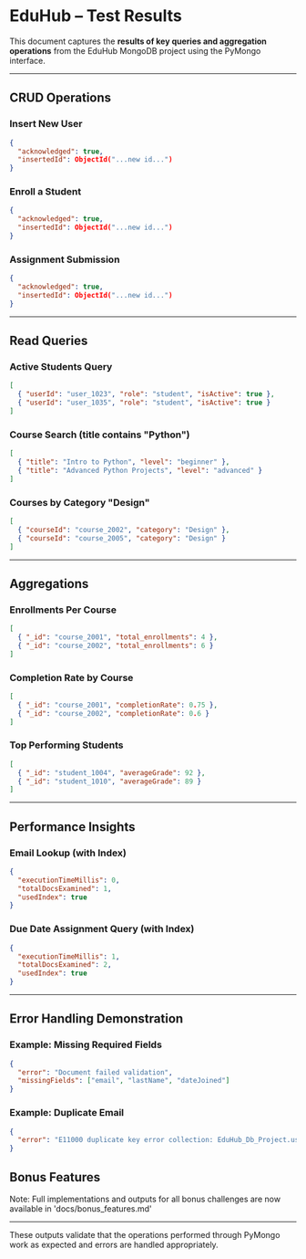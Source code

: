 # EduHub – Test Results

This document captures the **results of key queries and aggregation operations** from the EduHub MongoDB project using the PyMongo interface.

---

## CRUD Operations

### Insert New User

```json
{
  "acknowledged": true,
  "insertedId": ObjectId("...new id...")
}
```

### Enroll a Student

```json
{
  "acknowledged": true,
  "insertedId": ObjectId("...new id...")
}
```

### Assignment Submission

```json
{
  "acknowledged": true,
  "insertedId": ObjectId("...new id...")
}
```

---

## Read Queries

### Active Students Query

```json
[
  { "userId": "user_1023", "role": "student", "isActive": true },
  { "userId": "user_1035", "role": "student", "isActive": true }
]
```

### Course Search (title contains "Python")

```json
[
  { "title": "Intro to Python", "level": "beginner" },
  { "title": "Advanced Python Projects", "level": "advanced" }
]
```

### Courses by Category "Design"

```json
[
  { "courseId": "course_2002", "category": "Design" },
  { "courseId": "course_2005", "category": "Design" }
]
```

---

## Aggregations

### Enrollments Per Course

```json
[
  { "_id": "course_2001", "total_enrollments": 4 },
  { "_id": "course_2002", "total_enrollments": 6 }
]
```

### Completion Rate by Course

```json
[
  { "_id": "course_2001", "completionRate": 0.75 },
  { "_id": "course_2002", "completionRate": 0.6 }
]
```

### Top Performing Students

```json
[
  { "_id": "student_1004", "averageGrade": 92 },
  { "_id": "student_1010", "averageGrade": 89 }
]
```

---

## Performance Insights

### Email Lookup (with Index)

```json
{
  "executionTimeMillis": 0,
  "totalDocsExamined": 1,
  "usedIndex": true
}
```

### Due Date Assignment Query (with Index)

```json
{
  "executionTimeMillis": 1,
  "totalDocsExamined": 2,
  "usedIndex": true
}
```

---

## Error Handling Demonstration

### Example: Missing Required Fields

```json
{
  "error": "Document failed validation",
  "missingFields": ["email", "lastName", "dateJoined"]
}
```

### Example: Duplicate Email

```json
{
  "error": "E11000 duplicate key error collection: EduHub_Db_Project.users index: email_1 dup key"
}
```

## Bonus Features

Note: Full implementations and outputs for all bonus challenges are now available in 'docs/bonus_features.md'

---

These outputs validate that the operations performed through PyMongo work as expected and errors are handled appropriately.

